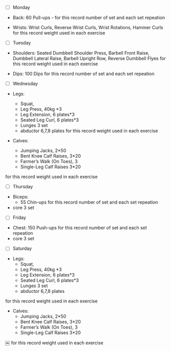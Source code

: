 
- [ ] Monday
* Back: 60 Pull-ups - for this record number of set and each set repeation

* Wrists: Wrist Curls, Reverse Wrist Curls, Wrist Rotations, Hammer Curls
for this record weight used in each exercise

- [ ] Tuesday
* Shoulders: Seated Dumbbell Shoulder Press, Barbell Front Raise, Dumbbell Lateral Raise, Barbell Upright Row, Reverse Dumbbell Flyes 
for this record weight used in each exercise

* Dips: 100 Dips 
for this record number of set and each set repeation

- [ ] Wednesday 
* Legs: 
    * Squat, 
    * Leg Press, 40kg *3
    * Leg Extension, 6 plates*3
    * Seated Leg Curl, 6 plates*3
    * Lunges 3 set
    * abductor 6,7,8 plates
for this record weight used in each exercise

* Calves: 
    * Jumping Jacks, 2*50
    * Bent Knee Calf Raises, 3*20
    * Farmer’s Walk (On Toes), 3
    * Single-Leg Calf Raises 3*20

for this record weight used in each exercise

- [ ] Thursday
* Biceps: 
    * 55 Chin-ups
for this record number of set and each set repeation
* core 3 set

- [ ] Friday
* Chest: 150 Push-ups 
for this record number of set and each set repeation
* core 3 set

- [ ] Saturday
* Legs: 
    * Squat, 
    * Leg Press, 40kg *3
    * Leg Extension, 6 plates*3
    * Seated Leg Curl, 6 plates*3
    * Lunges 3 set
    * abductor 6,7,8 plates

for this record weight used in each exercise

* Calves: 
    * Jumping Jacks, 2*50
    * Bent Knee Calf Raises, 3*20
    * Farmer’s Walk (On Toes), 3
    * Single-Leg Calf Raises 3*20

￼
for this record weight used in each exercise